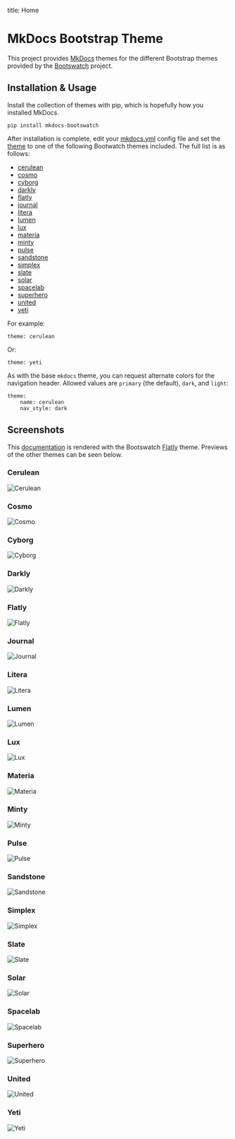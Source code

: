 title: Home

# MkDocs Bootstrap Theme

This project provides [MkDocs] themes for the different Bootstrap themes
provided by the [Bootswatch] project.


## Installation & Usage

Install the collection of themes with pip, which is hopefully how you
installed MkDocs.

    pip install mkdocs-bootswatch


After installation is complete, edit your [mkdocs.yml] config file and set the
[theme] to one of the following Bootwatch themes included. The full list is as
follows:

 - [cerulean](#cerulean)
 - [cosmo](#cosmo)
 - [cyborg](#cyborg)
 - [darkly](#darkly)
 - [flatly](#flatly)
 - [journal](#journal)
 - [litera](#litera)
 - [lumen](#lumen)
 - [lux](#lux)
 - [materia](#materia)
 - [minty](#minty)
 - [pulse](#pulse)
 - [sandstone](#sandstone)
 - [simplex](#simplex)
 - [slate](#slate)
 - [solar](#solar)
 - [spacelab](#spacelab)
 - [superhero](#superhero)
 - [united](#united)
 - [yeti](#yeti)

For example:

    theme: cerulean

Or:

    theme: yeti

As with the base `mkdocs` theme, you can request alternate colors for the
navigation header. Allowed values are `primary` (the default), `dark`, and
`light`:

    theme:
        name: cerulean
        nav_style: dark

## Screenshots

This [documentation] is rendered with the Bootswatch [Flatly](#flatly) theme.
Previews of the other themes can be seen below.

### Cerulean
![Cerulean](screenshots/cerulean.png)

### Cosmo
![Cosmo](screenshots/cosmo.png)

### Cyborg
![Cyborg](screenshots/cyborg.png)

### Darkly
![Darkly](screenshots/darkly.png)

### Flatly
![Flatly](screenshots/flatly.png)

### Journal
![Journal](screenshots/journal.png)

### Litera
![Litera](screenshots/litera.png)

### Lumen
![Lumen](screenshots/lumen.png)

### Lux
![Lux](screenshots/lux.png)

### Materia
![Materia](screenshots/materia.png)

### Minty
![Minty](screenshots/minty.png)

### Pulse
![Pulse](screenshots/pulse.png)

### Sandstone
![Sandstone](screenshots/sandstone.png)

### Simplex
![Simplex](screenshots/simplex.png)

### Slate
![Slate](screenshots/slate.png)

### Solar
![Solar](screenshots/solar.png)

### Spacelab
![Spacelab](screenshots/spacelab.png)

### Superhero
![Superhero](screenshots/superhero.png)

### United
![United](screenshots/united.png)

### Yeti
![Yeti](screenshots/yeti.png)

[Mkdocs]: https://www.mkdocs.org
[mkdocs.yml]: https://www.mkdocs.org/user-guide/configuration/
[theme]: https://www.mkdocs.org/user-guide/configuration/#theme
[documentation]: https://mkdocs.github.io/mkdocs-bootstrap/
[Bootswatch]: https://bootswatch.com/
